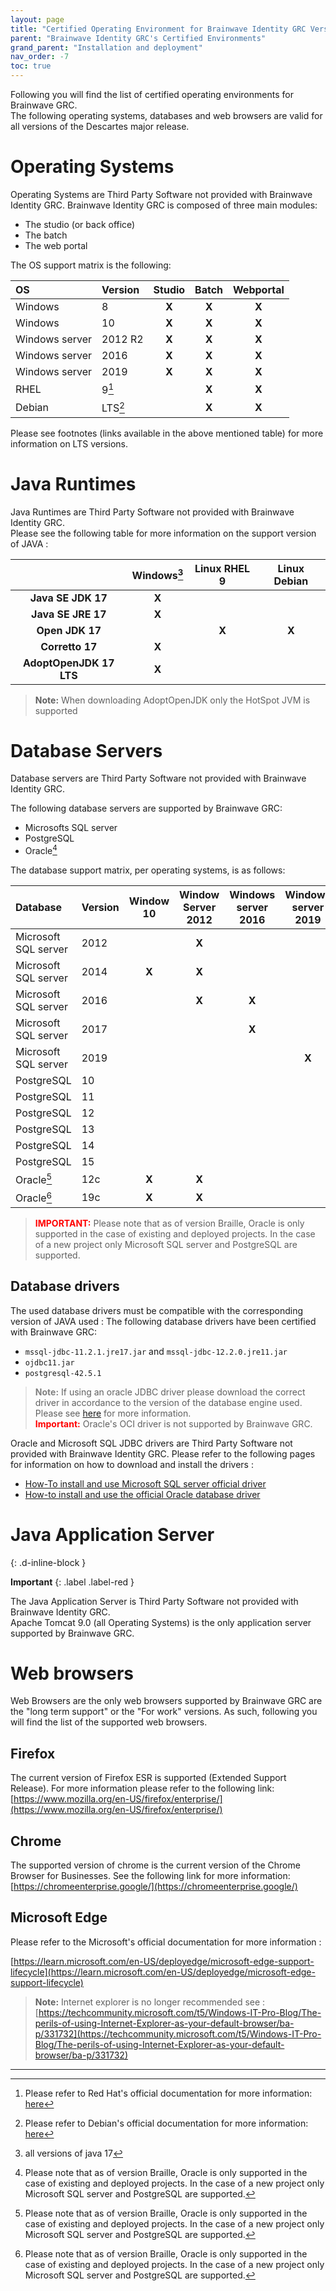 ```yaml
---
layout: page
title: "Certified Operating Environment for Brainwave Identity GRC Version Descartes"
parent: "Brainwave Identity GRC's Certified Environments"
grand_parent: "Installation and deployment"
nav_order: -7
toc: true
---
```


Following you will find the list of certified operating environments for Brainwave GRC.    
The following operating systems, databases and web browsers are valid for all versions of the Descartes major release.  

# Operating Systems  

Operating Systems are Third Party Software not provided with Brainwave Identity GRC.
Brainwave Identity GRC is composed of three main modules:

- The studio (or back office)
- The batch  
- The web portal  

The OS support matrix is the following:

| **OS**         | **Version**     | **Studio** | **Batch** | **Webportal** |
| :------------- | :-------------- | :--------: | :-------: | :-----------: |
| Windows        | 8               |   **X**    |   **X**   |     **X**     |
| Windows        | 10              |   **X**    |   **X**   |     **X**     |
| Windows server | 2012 R2         |   **X**    |   **X**   |     **X**     |
| Windows server | 2016            |   **X**    |   **X**   |     **X**     |
| Windows server | 2019            |   **X**    |   **X**   |     **X**     |
| RHEL           | 9[^rhel9]       |            |   **X**   |     **X**     |
| Debian         | LTS[^debianLTS] |            |   **X**   |     **X**     |

Please see footnotes (links available in the above mentioned table) for more information on LTS versions. 

# Java Runtimes  

Java Runtimes are Third Party Software not provided with Brainwave Identity GRC.   
Please see the following table for more information on the support version of JAVA :    

|                         | **Windows**[^2] |  **Linux  RHEL 9**  |  **Linux  Debian**  |
| :---------------------: | :-------------: | :-----------------: | :-----------------: |
|   **Java SE JDK 17**    |      **X**      |                     |                     |
|   **Java SE JRE 17**    |      **X**      |                     |                     |
|     **Open JDK 17**     |                 |        **X**        |        **X**        |
|     **Corretto 17**     |      **X**      |                     |                     |
| **AdoptOpenJDK 17 LTS** |      **X**      |                     |                     |

> **Note:** When downloading AdoptOpenJDK only the HotSpot JVM is supported 

# Database Servers

Database servers are Third Party Software not provided with Brainwave Identity GRC.   

The following database servers are supported by Brainwave GRC:    

- Microsofts SQL server
- PostgreSQL
- Oracle[^1]

The database support matrix, per operating systems, is as follows:   

| **Database**         | **Version** | **Window 10** | **Window Server 2012** | **Windows server 2016** | **Windows server 2019** |  **RHEL 9**  |  **Debian**  |
| :------------------- | :---------- | :-----------: | :--------------------: | :---------------------: | :---------------------: | :----------: | :----------: |
| Microsoft SQL server | 2012        |               |         **X**          |                         |                         |              |              |
| Microsoft SQL server | 2014        |     **X**     |         **X**          |                         |                         |              |              |
| Microsoft SQL server | 2016        |               |         **X**          |          **X**          |                         |              |              |
| Microsoft SQL server | 2017        |               |                        |          **X**          |                         |              |              |
| Microsoft SQL server | 2019        |               |                        |                         |          **X**          |              |              |
| PostgreSQL           | 10          |               |                        |                         |                         |    **X**     |    **X**     |
| PostgreSQL           | 11          |               |                        |                         |                         |    **X**     |    **X**     |
| PostgreSQL           | 12          |               |                        |                         |                         |    **X**     |    **X**     |
| PostgreSQL           | 13          |               |                        |                         |                         |    **X**     |    **X**     |
| PostgreSQL           | 14          |               |                        |                         |                         |    **X**     |    **X**     |
| PostgreSQL           | 15          |               |                        |                         |                         |    **X**     |    **X**     |
| Oracle[^1]           | 12c         |     **X**     |         **X**          |                         |                         |    **X**     |              |
| Oracle[^1]           | 19c         |     **X**     |         **X**          |                         |                         |    **X**     |              |


> <span style="color:red">**IMPORTANT:**</span> Please note that as of version Braille, Oracle is only supported in the case of existing and deployed projects. In the case of a new project only Microsoft SQL server and PostgreSQL are supported.

## Database drivers  

The used database drivers must be compatible with the corresponding version of JAVA used : 
The following database drivers have been certified with Brainwave GRC:    

- `mssql-jdbc-11.2.1.jre17.jar` and `mssql-jdbc-12.2.0.jre11.jar`
- `ojdbc11.jar`
- `postgresql-42.5.1`

> <span style="color:grey">**Note:**</span> If using an oracle JDBC driver please download the correct driver in accordance to the version of the database engine used. Please see [here](https://www.oracle.com/fr/database/technologies/appdev/jdbc-downloads.html) for more information.  
> <span style="color:red">**Important:**</span> Oracle's OCI driver is not supported by Brainwave GRC. 

Oracle and Microsoft SQL JDBC drivers are Third Party Software not provided with Brainwave Identity GRC.
Please refer to the following pages for information on how to download and install the drivers :
- [How-To install and use Microsoft SQL server official driver](how-to/database/sqlserver/install-sql-server-driver.md)
- [How-to install and use the official Oracle database driver](how-to/database/oracle/install-orcl-database-driver.md)

# Java Application Server
{: .d-inline-block }

**Important**
{: .label .label-red }

The Java Application Server is Third Party Software not provided with Brainwave Identity GRC.  
Apache Tomcat 9.0 (all Operating Systems) is the only application server supported by Brainwave GRC.    

# Web browsers

Web Browsers are the only web browsers supported by Brainwave GRC are the "long term support" or the "For work" versions. As such, following you will find the list of the supported web browsers.   

## Firefox

The current version of Firefox ESR is supported (Extended Support Release). For more information please refer to the following link:    
[https://www.mozilla.org/en-US/firefox/enterprise/](https://www.mozilla.org/en-US/firefox/enterprise/)  

## Chrome

The supported version of chrome is the current version of the Chrome Browser for Businesses. See the following link for more information:   
[https://chromeenterprise.google/](https://chromeenterprise.google/)

## Microsoft Edge

Please refer to the Microsoft's official documentation for more information :

[https://learn.microsoft.com/en-US/deployedge/microsoft-edge-support-lifecycle](https://learn.microsoft.com/en-US/deployedge/microsoft-edge-support-lifecycle)

> **Note:** Internet explorer is no longer recommended see : [https://techcommunity.microsoft.com/t5/Windows-IT-Pro-Blog/The-perils-of-using-Internet-Explorer-as-your-default-browser/ba-p/331732](https://techcommunity.microsoft.com/t5/Windows-IT-Pro-Blog/The-perils-of-using-Internet-Explorer-as-your-default-browser/ba-p/331732)

---

[^1]: Please note that as of version Braille, Oracle is only supported in the case of existing and deployed projects. In the case of a new project only Microsoft SQL server and PostgreSQL are supported.

[^2]: all versions of java 17 

[^debianLTS]: Please refer to Debian's official documentation for more information: [here](https://wiki.debian.org/LTS)

[^rhel9]: Please refer to Red Hat's official documentation for more information: [here](https://access.redhat.com/support/policy/updates/errata#Maintenance_Support_2_Phase)